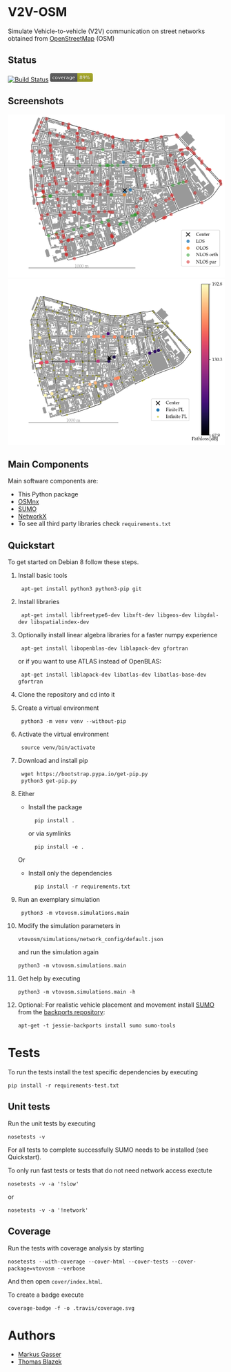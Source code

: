 # V2V-OSM
Simulate Vehicle-to-vehicle (V2V) communication on street networks obtained from [OpenStreetMap](https://www.openstreetmap.org/) (OSM)

## Status
[![Build Status](https://travis-ci.org/Dosenpfand/V2V-OSM.svg?branch=master)](https://travis-ci.org/Dosenpfand/V2V-OSM)
![Coverage](https://github.com/Dosenpfand/V2V-OSM/blob/travis/.travis/coverage.png?raw=true)

## Screenshots

![Exemplary propagation condition](/images/demo_neubau/prop_cond.png?raw=true "Propagation condition")
![Exemplary pathloss](/images/demo_neubau/pathloss.png?raw=true "Pathloss")

## Main Components
Main software components are:

- This Python package
- [OSMnx](https://github.com/gboeing/osmnx)
- [SUMO](http://www.sumo.dlr.de)
- [NetworkX](https://networkx.github.io/)
- To see all third party libraries check `requirements.txt`

## Quickstart
To get started on Debian 8 follow these steps.

1. Install basic tools

        apt-get install python3 python3-pip git

2. Install libraries

        apt-get install libfreetype6-dev libxft-dev libgeos-dev libgdal-dev libspatialindex-dev

3. Optionally install linear algebra libraries for a faster numpy experience

        apt-get install libopenblas-dev liblapack-dev gfortran

    or if you want to use ATLAS instead of OpenBLAS:

        apt-get install liblapack-dev libatlas-dev libatlas-base-dev gfortran

4. Clone the repository and cd into it

5. Create a virtual environment

        python3 -m venv venv --without-pip

6. Activate the virtual environment

        source venv/bin/activate

7. Download and install pip

        wget https://bootstrap.pypa.io/get-pip.py
        python3 get-pip.py

8. Either
    * Install the package

            pip install .
        
        or via symlinks
        
            pip install -e .
            
    Or
        
    * Install only the dependencies
    
            pip install -r requirements.txt

9. Run an exemplary simulation

        python3 -m vtovosm.simulations.main

10. Modify the simulation parameters in

        vtovosm/simulations/network_config/default.json

    and run the simulation again

        python3 -m vtovosm.simulations.main
        
11. Get help by executing

        python3 -m vtovosm.simulations.main -h

12. Optional: For realistic vehicle placement and movement install [SUMO](http://www.sumo.dlr.de) from the [backports repository](https://backports.debian.org/Instructions/):

        apt-get -t jessie-backports install sumo sumo-tools

# Tests
To run the tests install the test specific dependencies by executing

    pip install -r requirements-test.txt

## Unit tests


Run the unit tests by executing

    nosetests -v
    
For all tests to complete successfully SUMO needs to be installed (see Quickstart).

To only run fast tests or tests that do not need network access exectute

    nosetests -v -a '!slow'
    
or

    nosetests -v -a '!network'

## Coverage
Run the tests with coverage analysis by starting
    
    nosetests --with-coverage --cover-html --cover-tests --cover-package=vtovosm --verbose

And then open `cover/index.html`.

To create a badge execute

    coverage-badge -f -o .travis/coverage.svg
    
# Authors

- [Markus Gasser](https://github.com/Dosenpfand)
- [Thomas Blazek](https://github.com/tmblazek)
